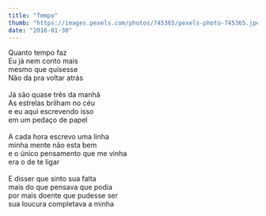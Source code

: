 ```yaml
---
title: "Tempo"
thumb: "https://images.pexels.com/photos/745365/pexels-photo-745365.jpeg"
date: "2016-01-30"
---
```

Quanto tempo faz  
Eu já nem conto mais  
mesmo que quisesse  
Não da pra voltar atrás  
<br />
Já são quase três da manhã  
As estrelas brilham no céu  
e eu aqui escrevendo isso  
em um pedaço de papel  
<br />
A cada hora escrevo uma linha  
minha mente não esta bem  
e o único pensamento que me vinha  
era o de te ligar  
<br />
E disser que sinto sua falta  
mais do que pensava que podia  
por mais doente que pudesse ser  
sua loucura completava a minha  